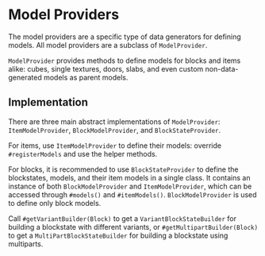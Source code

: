 Model Providers
===============
The model providers are a specific type of data generators for defining models. All model providers are a subclass of `ModelProvider`.

`ModelProvider` provides methods to define models for blocks and items alike: cubes, single textures, doors, slabs, and even custom non-data-generated models as parent models.

Implementation
--------------
There are three main abstract implementations of `ModelProvider`: `ItemModelProvider`, `BlockModelProvider`, and `BlockStateProvider`.

For items, use `ItemModelProvider` to define their models: override `#registerModels` and use the helper methods.

For blocks, it is recommended to use `BlockStateProvider` to define the blockstates, models, and their item models in a single class. It contains an instance of both `BlockModelProvider` and `ItemModelProvider`, which can be accessed through `#models()` and `#itemModels()`.
`BlockModelProvider` is used to define only block models. 

Call `#getVariantBuilder(Block)` to get a `VariantBlockStateBuilder` for building a blockstate with different variants, or `#getMultipartBuilder(Block)` to get a `MultiPartBlockStateBuilder` for building a blockstate using multiparts.
